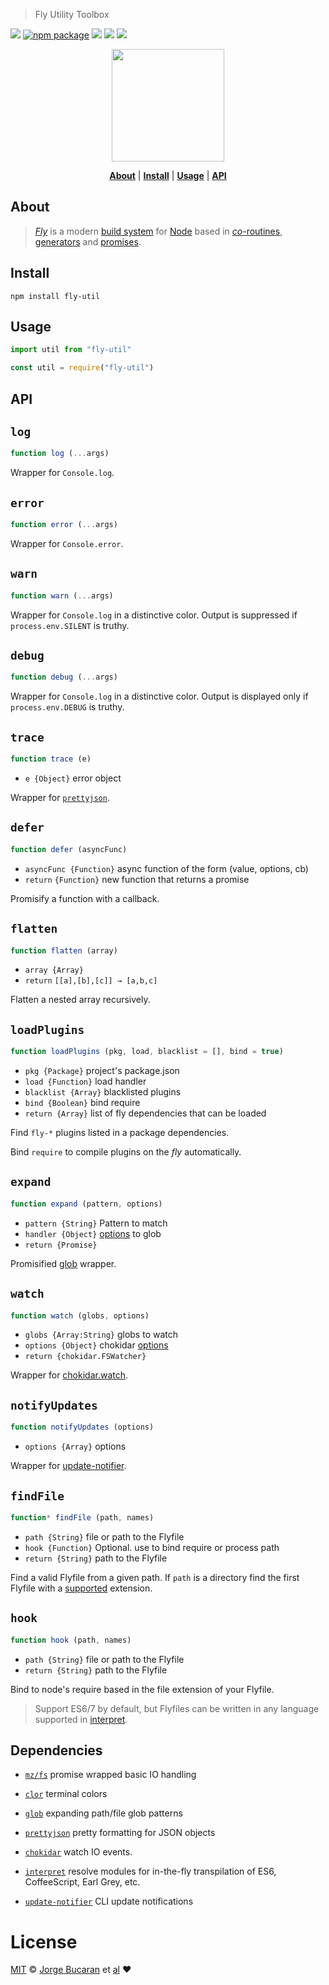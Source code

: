 > Fly Utility Toolbox

[![][fly-badge]][fly]
[![npm package][npm-ver-link]][fly-util]
[![][dl-badge]][npm-pkg-link]
[![][travis-logo]][travis]
![][mit-badge]


<p align="center">
  <a href="http://github.com/flyjs/fly-util">
    <img width=180px  src="https://cloud.githubusercontent.com/assets/8317250/8733685/0be81080-2c40-11e5-98d2-c634f076ccd7.png">
  </a>
</p>


<p align="center">
  <b><a href="#about">About</a></b>
  |
  <b><a href="#install">Install</a></b>
  |
  <b><a href="#usage">Usage</a></b>
  |
  <b><a href="#api">API</a></b>
</p>


## About

> [_Fly_][fly] is a modern [build system](https://en.wikipedia.org/wiki/Build_automation) for [Node](https://nodejs.org/) based in [_co_-routines](https://medium.com/@tjholowaychuk/callbacks-vs-coroutines-174f1fe66127), [generators](https://developer.mozilla.org/en-US/docs/Web/JavaScript/Reference/Statements/function*) and [promises](https://developer.mozilla.org/en-US/docs/Web/JavaScript/Reference/Global_Objects/Promise).

## Install

```
npm install fly-util
```

## Usage

```js
import util from "fly-util"
```

```js
const util = require("fly-util")
```

## API

## `log`
```js
function log (...args)
```
Wrapper for `Console.log`.

## `error`
```js
function error (...args)
```
Wrapper for `Console.error`.

## `warn`
```js
function warn (...args)
```
Wrapper for `Console.log` in a distinctive color. Output is suppressed if `process.env.SILENT` is truthy.

## `debug`
```js
function debug (...args)
```
Wrapper for `Console.log` in a distinctive color. Output is displayed only if `process.env.DEBUG` is truthy.

## `trace`
 ```js
function trace (e)
```
+ `e {Object}` error object

Wrapper for [`prettyjson`](https://github.com/rafeca/prettyjson).

## `defer`
```js
function defer (asyncFunc)
```
+ `asyncFunc {Function}` async function of the form (value, options, cb)
+ `return` `{Function}` new function that returns a promise

Promisify a function with a callback.

## `flatten`
```js
function flatten (array)
```
+ `array {Array}`
+ `return` `[[a],[b],[c]] → [a,b,c]`

Flatten a nested array recursively.

## `loadPlugins`
```js
function loadPlugins (pkg, load, blacklist = [], bind = true)
```
+ `pkg {Package}` project's package.json
+ `load {Function}` load handler
+ `blacklist {Array}` blacklisted plugins
+ `bind {Boolean}` bind require
+ `return {Array}` list of fly dependencies that can be loaded

Find `fly-*` plugins listed in a package dependencies.

Bind `require` to compile plugins on the _fly_ automatically.

## `expand`
```js
function expand (pattern, options)
```
+ `pattern {String}` Pattern to match
+ `handler {Object}` [options](https://github.com/isaacs/node-glob#options) to glob
+ `return {Promise}`

Promisified [glob](https://github.com/isaacs/node-glob) wrapper.

## `watch`
```js
function watch (globs, options)
```
+ `globs {Array:String}` globs to watch
+ `options {Object}` chokidar [options](https://github.com/paulmillr/chokidar#api)
+ `return {chokidar.FSWatcher}`

Wrapper for [chokidar.watch](https://github.com/paulmillr/chokidar).

## `notifyUpdates`
```js
function notifyUpdates (options)
```
+ `options {Array}` options

Wrapper for [update-notifier](https://github.com/yeoman/update-notifier).

## `findFile`
```js
function* findFile (path, names)
```
+ `path {String}` file or path to the Flyfile
+ `hook {Function}` Optional. use to bind require or process path
+ `return {String}` path to the Flyfile

Find a valid Flyfile from a given path. If `path` is a directory find the first Flyfile with a [supported](https://github.com/tkellen/js-interpret) extension.

## `hook`
```js
function hook (path, names)
```

+ `path {String}` file or path to the Flyfile
+ `return {String}` path to the Flyfile

Bind to node's require based in the file extension of your Flyfile.

> Support ES6/7 by default, but Flyfiles can be written in any language supported in [interpret](https://github.com/tkellen/js-interpret).

## Dependencies

+ [`mz/fs`](https://github.com/normalize/mz) promise wrapped basic IO handling

+ [`clor`](https://github.com/bucaran/clor) terminal colors

+ [`glob`](https://github.com/isaacs/node-glob) expanding path/file glob patterns

+ [`prettyjson`](https://github.com/rafeca/prettyjson) pretty formatting for JSON objects

+ [`chokidar`](https://gitter.im/paulmillr/chokidar) watch IO events.

+ [`interpret`](https://github.com/tkellen/js-interpret) resolve modules for in-the-fly transpilation of ES6, CoffeeScript, Earl Grey, etc.

+ [`update-notifier`](https://github.com/yeoman/update-notifier) CLI update notifications

# License

[MIT](http://opensource.org/licenses/MIT) © [Jorge Bucaran][Author] et [al][contributors]
:heart:

[author]: http://about.bucaran.me
[contributors]: https://github.com/flyjs/fly-util/graphs/contributors
[fly]: https://www.github.com/flyjs/fly
[fly-util]: https://www.github.com/flyjs/fly-util
[fly-badge]: https://img.shields.io/badge/fly-JS-05B3E1.svg?style=flat-square
[mit-badge]: https://img.shields.io/badge/license-MIT-444444.svg?style=flat-square
[npm-pkg-link]: https://www.npmjs.org/package/fly-util
[npm-ver-link]: https://img.shields.io/npm/v/fly-util.svg?style=flat-square
[dl-badge]: http://img.shields.io/npm/dm/fly-util.svg?style=flat-square
[travis-logo]: http://img.shields.io/travis/flyjs/fly-util.svg?style=flat-square
[travis]: https://travis-ci.org/flyjs/fly-util
